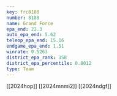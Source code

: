 ```yaml
---
key: frc8188
number: 8188
name: Grand Force
epa_end: 22.3
auto_epa_end: 5.62
teleop_epa_end: 15.16
endgame_epa_end: 1.51
winrate: 0.5263
district_epa_rank: 358
district_epa_percentile: 0.8012
type: Team
---
```

[[2024hop]]
[[2024mnmi2]]
[[2024ndgf]]
